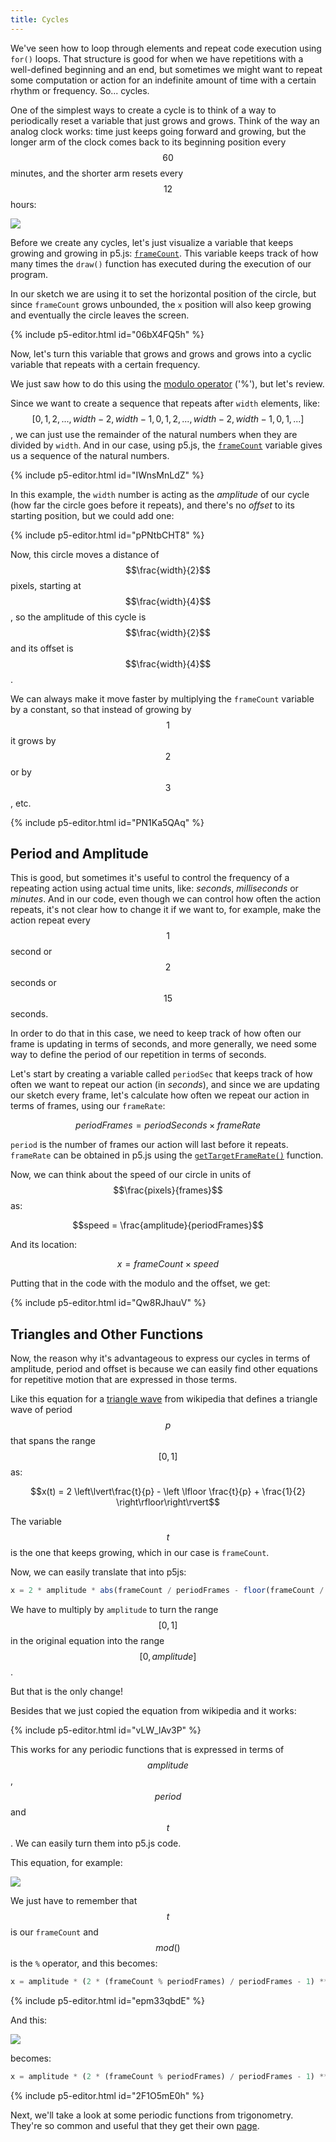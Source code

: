 ```yaml
---
title: Cycles
---
```

We've seen how to loop through elements and repeat code execution using `for()` loops. That structure is good for when we have repetitions with a well-defined beginning and an end, but sometimes we might want to repeat some computation or action for an indefinite amount of time with a certain rhythm or frequency. So... cycles.

One of the simplest ways to create a cycle is to think of a way to periodically reset a variable that just grows and grows. Think of the way an analog clock works: time just keeps going forward and growing, but the longer arm of the clock comes back to its beginning position every $$60$$ minutes, and the shorter arm resets every $$12$$ hours:

<div class="scaled-images left w33">
  <img src="{{ 'assets/images/creative-coding/clock.jpg' |relative_url }}">
</div>

Before we create any cycles, let's just visualize a variable that keeps growing and growing in p5.js: [`frameCount`](https://p5js.org/reference/#/p5/frameCount). This variable keeps track of how many times the `draw()` function has executed during the execution of our program.

In our sketch we are using it to set the horizontal position of the circle, but since `frameCount` grows unbounded, the `x` position will also keep growing and eventually the circle leaves the screen.

{% include p5-editor.html id="06bX4FQ5h" %}

Now, let's turn this variable that grows and grows and grows into a cyclic variable that repeats with a certain frequency.

We just saw how to do this using the [modulo operator](../maths/) ('%'), but let's review.

Since we want to create a sequence that repeats after `width` elements, like: $$[0,1,2,...,width - 2,width - 1, 0,1,2,...,width - 2,width-1, 0,1,...]$$, we can just use the remainder of the natural numbers when they are divided by `width`. And in our case, using p5.js, the [`frameCount`](https://p5js.org/reference/#/p5/frameCount) variable gives us a sequence of the natural numbers.

{% include p5-editor.html id="IWnsMnLdZ" %}

In this example, the `width` number is acting as the *amplitude* of our cycle (how far the circle goes before it repeats), and there's no *offset* to its starting position, but we could add one:

{% include p5-editor.html id="pPNtbCHT8" %}

Now, this circle moves a distance of $$\frac{width}{2}$$ pixels, starting at $$\frac{width}{4}$$, so the amplitude of this cycle is $$\frac{width}{2}$$ and its offset is $$\frac{width}{4}$$.

We can always make it move faster by multiplying the `frameCount` variable by a constant, so that instead of growing by $$1$$ it grows by $$2$$ or by $$3$$, etc.

{% include p5-editor.html id="PN1Ka5QAq" %}

## Period and Amplitude

This is good, but sometimes it's useful to control the frequency of a repeating action using actual time units, like: *seconds*, *milliseconds* or *minutes*. And in our code, even though we can control how often the action repeats, it's not clear how to change it if we want to, for example, make the action repeat every $$1$$ second or $$2$$ seconds or $$15$$ seconds.

In order to do that in this case, we need to keep track of how often our frame is updating in terms of seconds, and more generally, we need some way to define the period of our repetition in terms of seconds.

Let's start by creating a variable called `periodSec` that keeps track of how often we want to repeat our action (in *seconds*), and since we are updating our sketch every frame, let's calculate how often we repeat our action in terms of frames, using our `frameRate`:

$$periodFrames = periodSeconds \times frameRate$$

`period` is the number of frames our action will last before it repeats. `frameRate` can be obtained in p5.js using the [`getTargetFrameRate()`](https://p5js.org/reference/#/p5/getTargetFrameRate) function.

Now, we can think about the speed of our circle in units of $$\frac{pixels}{frames}$$ as:

$$speed = \frac{amplitude}{periodFrames}$$

And its location:

$$ x = frameCount \times speed$$

Putting that in the code with the modulo and the offset, we get:

{% include p5-editor.html id="Qw8RJhauV" %}

## Triangles and Other Functions

Now, the reason why it's advantageous to express our cycles in terms of amplitude, period and offset is because we can easily find other equations for repetitive motion that are expressed in those terms.

Like this equation for a [triangle wave](https://en.wikipedia.org/wiki/Triangle_wave#Definition) from wikipedia that defines a triangle wave of period $$p$$ that spans the range $$[0, 1]$$ as:

$$x(t) = 2 \left\lvert\frac{t}{p} - \left \lfloor \frac{t}{p} + \frac{1}{2} \right\rfloor\right\rvert$$

The variable $$t$$ is the one that keeps growing, which in our case is `frameCount`.

Now, we can easily translate that into p5js:
```js
x = 2 * amplitude * abs(frameCount / periodFrames - floor(frameCount / periodFrames + 0.5));
```

We have to multiply by `amplitude` to turn the range $$[0, 1]$$ in the original equation into the range $$[0, amplitude]$$.

But that is the only change!

Besides that we just copied the equation from wikipedia and it works:

{% include p5-editor.html id="vLW_lAv3P" %}

This works for any periodic functions that is expressed in terms of $$amplitude$$, $$period$$ and $$t$$. We can easily turn them into p5.js code.

This equation, for example:

<div class="scaled-images">
  <img src="{{ 'assets/images/creative-coding/cycles-00.jpg' |relative_url }}">
</div>

We just have to remember that $$t$$ is our `frameCount` and $$mod()$$ is the `%` operator, and this becomes:
```js
x = amplitude * (2 * (frameCount % periodFrames) / periodFrames - 1) ** 2;
```

{% include p5-editor.html id="epm33qbdE" %}

And this:
<div class="scaled-images">
  <img src="{{ 'assets/images/creative-coding/cycles-01.jpg' |relative_url }}">
</div>

becomes:
```js
x = amplitude * (2 * (frameCount % periodFrames) / periodFrames - 1) ** 4;
```

{% include p5-editor.html id="2F1O5mE0h" %}

Next, we'll take a look at some periodic functions from trigonometry. They're so common and useful that they get their own [page](../sincos/).
